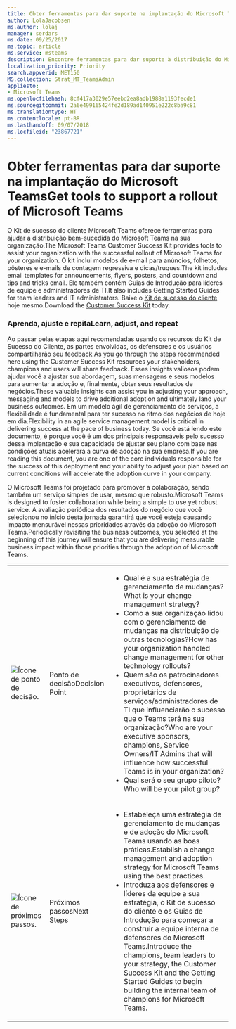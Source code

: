 ```yaml
---
title: Obter ferramentas para dar suporte na implantação do Microsoft Teams
author: LolaJacobsen
ms.author: lolaj
manager: serdars
ms.date: 09/25/2017
ms.topic: article
ms.service: msteams
description: Encontre ferramentas para dar suporte à distribuição do Microsoft Teams, como modelos de email, Guias de Introdução, o Kit de sucesso do cliente e muito mais.
localization_priority: Priority
search.appverid: MET150
MS.collection: Strat_MT_TeamsAdmin
appliesto:
- Microsoft Teams
ms.openlocfilehash: 8cf417a3029e57eebd2ea8adb1988a1193fecde1
ms.sourcegitcommit: 2a6e499165424fe2d189ad140951e222c8ba9c81
ms.translationtype: HT
ms.contentlocale: pt-BR
ms.lasthandoff: 09/07/2018
ms.locfileid: "23867721"
---
```

<a name="get-tools-to-support-a-rollout-of-microsoft-teams"></a><span data-ttu-id="8cc55-103">Obter ferramentas para dar suporte na implantação do Microsoft Teams</span><span class="sxs-lookup"><span data-stu-id="8cc55-103">Get tools to support a rollout of Microsoft Teams</span></span>
=================================================

<span data-ttu-id="8cc55-104">O Kit de sucesso do cliente Microsoft Teams oferece ferramentas para ajudar a distribuição bem-sucedida do Microsoft Teams na sua organização.</span><span class="sxs-lookup"><span data-stu-id="8cc55-104">The Microsoft Teams Customer Success Kit provides tools to assist your organization with the successful rollout of Microsoft Teams for your organization.</span></span> <span data-ttu-id="8cc55-105">O kit inclui modelos de e-mail para anúncios, folhetos, pôsteres e e-mails de contagem regressiva e dicas/truques.</span><span class="sxs-lookup"><span data-stu-id="8cc55-105">The kit includes email templates for announcements, flyers, posters, and countdown and tips and tricks email.</span></span> <span data-ttu-id="8cc55-106">Ele também contém Guias de Introdução para líderes de equipe e administradores de TI.</span><span class="sxs-lookup"><span data-stu-id="8cc55-106">It also includes Getting Started Guides for team leaders and IT administrators.</span></span> <span data-ttu-id="8cc55-107">Baixe o [Kit de sucesso do cliente](https://go.microsoft.com/fwlink/?linkid=854598) hoje mesmo.</span><span class="sxs-lookup"><span data-stu-id="8cc55-107">Download the [Customer Success Kit](https://go.microsoft.com/fwlink/?linkid=854598) today.</span></span>

### <a name="learn-adjust-and-repeat"></a><span data-ttu-id="8cc55-108">Aprenda, ajuste e repita</span><span class="sxs-lookup"><span data-stu-id="8cc55-108">Learn, adjust, and repeat</span></span>

<span data-ttu-id="8cc55-109">Ao passar pelas etapas aqui recomendadas usando os recursos do Kit de Sucesso do Cliente, as partes envolvidas, os defensores e os usuários compartilharão seu feedback.</span><span class="sxs-lookup"><span data-stu-id="8cc55-109">As you go through the steps recommended here using the Customer Success Kit resources your stakeholders, champions and users will share feedback.</span></span> <span data-ttu-id="8cc55-110">Esses insights valiosos podem ajudar você a ajustar sua abordagem, suas mensagens e seus modelos para aumentar a adoção e, finalmente, obter seus resultados de negócios.</span><span class="sxs-lookup"><span data-stu-id="8cc55-110">These valuable insights can assist you in adjusting your approach, messaging and models to drive additional adoption and ultimately land your business outcomes.</span></span> <span data-ttu-id="8cc55-111">Em um modelo ágil de gerenciamento de serviços, a flexibilidade é fundamental para ter sucesso no ritmo dos negócios de hoje em dia.</span><span class="sxs-lookup"><span data-stu-id="8cc55-111">Flexibility in an agile service management model is critical in delivering success at the pace of business today.</span></span> <span data-ttu-id="8cc55-112">Se você está lendo este documento, é porque você é um dos principais responsáveis pelo sucesso dessa implantação e sua capacidade de ajustar seu plano com base nas condições atuais acelerará a curva de adoção na sua empresa.</span><span class="sxs-lookup"><span data-stu-id="8cc55-112">If you are reading this document, you are one of the core individuals responsible for the success of this deployment and your ability to adjust your plan based on current conditions will accelerate the adoption curve in your company.</span></span>

<span data-ttu-id="8cc55-113">O Microsoft Teams foi projetado para promover a colaboração, sendo também um serviço simples de usar, mesmo que robusto.</span><span class="sxs-lookup"><span data-stu-id="8cc55-113">Microsoft Teams is designed to foster collaboration while being a simple to use yet robust service.</span></span> <span data-ttu-id="8cc55-114">A avaliação periódica dos resultados do negócio que você selecionou no início desta jornada garantirá que você esteja causando impacto mensurável nessas prioridades através da adoção do Microsoft Teams.</span><span class="sxs-lookup"><span data-stu-id="8cc55-114">Periodically revisiting the business outcomes, you selected at the beginning of this journey will ensure that you are delivering measurable business impact within those priorities through the adoption of Microsoft Teams.</span></span>

||||
|---------|---------|---------|
|![Ícone de ponto de decisão.](media/Get_tools_to_support_a_rollout_of_Microsoft_Teams_image1.png)     | <span data-ttu-id="8cc55-116">Ponto de decisão</span><span class="sxs-lookup"><span data-stu-id="8cc55-116">Decision Point</span></span>        | <ul><li><span data-ttu-id="8cc55-117">Qual é a sua estratégia de gerenciamento de mudanças?</span><span class="sxs-lookup"><span data-stu-id="8cc55-117">What is your change management strategy?</span></span></li><li><span data-ttu-id="8cc55-118">Como a sua organização lidou com o gerenciamento de mudanças na distribuição de outras tecnologias?</span><span class="sxs-lookup"><span data-stu-id="8cc55-118">How has your organization handled change management for other technology rollouts?</span></span></li><li><span data-ttu-id="8cc55-119">Quem são os patrocinadores executivos, defensores, proprietários de serviços/administradores de TI que influenciarão o sucesso que o Teams terá na sua organização?</span><span class="sxs-lookup"><span data-stu-id="8cc55-119">Who are your executive sponsors, champions, Service Owners/IT Admins that will influence how successful Teams is in your organization?</span></span></li><li><span data-ttu-id="8cc55-120">Qual será o seu grupo piloto?</span><span class="sxs-lookup"><span data-stu-id="8cc55-120">Who will be your pilot group?</span></span></li></ul>  |
|![Ícone de próximos passos.](media/Get_tools_to_support_a_rollout_of_Microsoft_Teams_image2.png)     |<span data-ttu-id="8cc55-122">Próximos passos</span><span class="sxs-lookup"><span data-stu-id="8cc55-122">Next Steps</span></span> | <ul><li><span data-ttu-id="8cc55-123">Estabeleça uma estratégia de gerenciamento de mudanças e de adoção do Microsoft Teams usando as boas práticas.</span><span class="sxs-lookup"><span data-stu-id="8cc55-123">Establish a change management and adoption strategy for Microsoft Teams using the best practices.</span></span></li><li><span data-ttu-id="8cc55-124">Introduza aos defensores e líderes da equipe a sua estratégia, o Kit de sucesso do cliente e os Guias de Introdução para começar a construir a equipe interna de defensores do Microsoft Teams.</span><span class="sxs-lookup"><span data-stu-id="8cc55-124">Introduce the champions, team leaders to your strategy, the Customer Success Kit and the Getting Started Guides to begin building the internal team of champions for Microsoft Teams.</span></span></li></ul> |

